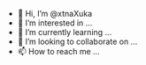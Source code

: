 - 👋 Hi, I’m @xtnaXuka
- 👀 I’m interested in ...
- 🌱 I’m currently learning ...
- 💞️ I’m looking to collaborate on ...
- 📫 How to reach me ...

<!---
xtnaXuka/xtnaXuka is a ✨ special ✨ repository because its `README.md` (this file) appears on your GitHub profile.
You can click the Preview link to take a look at your changes.
--->
